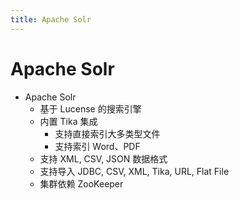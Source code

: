 ```yaml
---
title: Apache Solr
---
```


# Apache Solr

- Apache Solr
  - 基于 Lucense 的搜索引擎
  - 内置 Tika 集成
    - 支持直接索引大多类型文件
    - 支持索引 Word、PDF
  - 支持 XML, CSV, JSON 数据格式
  - 支持导入 JDBC, CSV, XML, Tika, URL, Flat File
  - 集群依赖 ZooKeeper
